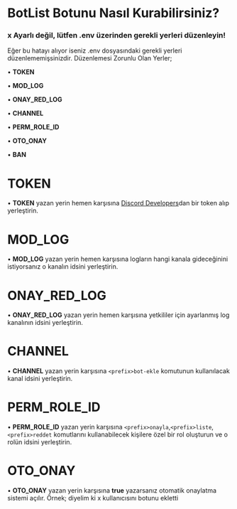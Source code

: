 BotList Botunu Nasıl Kurabilirsiniz?
====================================

### x Ayarlı değil, lütfen .env üzerinden gerekli yerleri düzenleyin!

Eğer bu hatayı alıyor iseniz .env dosyasındaki gerekli yerleri düzenlememişsinizdir. Düzenlemesi Zorunlu Olan Yerler;

• **TOKEN**

• **MOD_LOG**

• **ONAY_RED_LOG**

• **CHANNEL**

• **PERM_ROLE_ID**

• **OTO_ONAY**

• **BAN**

# TOKEN
• **TOKEN** yazan yerin hemen karşısına [Discord Developers](https://discord.com/developers/applications)dan bir token alıp yerleştirin.
# MOD_LOG
• **MOD_LOG** yazan yerin hemen karşısına logların hangi kanala gideceğinini istiyorsanız o kanalın idsini yerleştirin.
# ONAY_RED_LOG
• **ONAY_RED_LOG** yazan yerin hemen karşısına yetkililer için ayarlanmış log kanalının idsini yerleştirin.
# CHANNEL
• **CHANNEL** yazan yerin karşısına `<prefix>bot-ekle` komutunun kullanılacak kanal idsini yerleştirin.
# PERM_ROLE_ID
• **PERM_ROLE_ID** yazan yerin karşısına `<prefix>onayla`,`<prefix>liste`,`<prefix>reddet` komutlarını kullanabilecek kişilere özel bir rol oluşturun ve o rolün idsini yerleştirin.
# OTO_ONAY
• **OTO_ONAY** yazan yerin karşısına **true** yazarsanız otomatik onaylatma sistemi açılır. Örnek;
 diyelim ki x kullanıcısını botunu ekletti